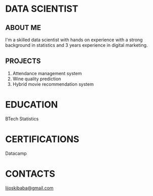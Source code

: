 # DATA SCIENTIST

## ABOUT ME
I'm a skilled data scientist with hands on experience with a strong background in statistics and 3 years experience in digital marketing.
## PROJECTS
1. Attendance management system
2. Wine quality prediction 
3. Hybrid movie recommendation system
# EDUCATION
BTech Statistics
# CERTIFICATIONS
Datacamp 
# CONTACTS
lijoskibaba@gmail.com
